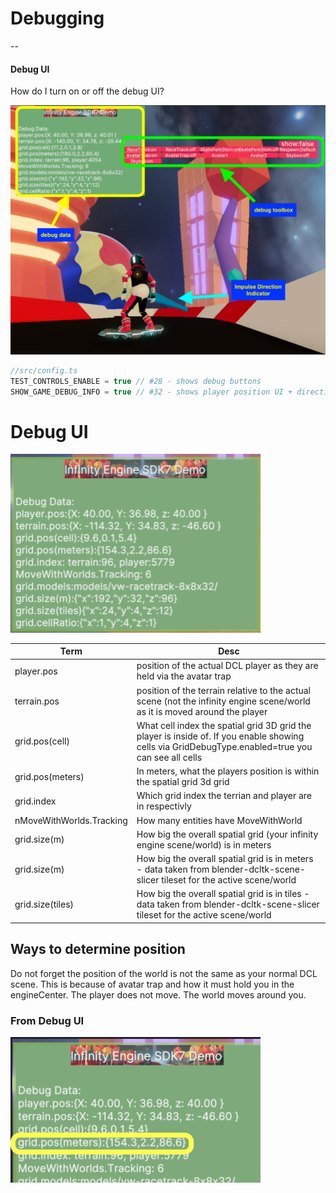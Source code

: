 # Debugging
--


#### Debug UI

How do I turn on or off the debug UI?

![image](./debug-tools-anno.png)

```ts
//src/config.ts
TEST_CONTROLS_ENABLE = true // #28 - shows debug buttons
SHOW_GAME_DEBUG_INFO = true // #32 - shows player position UI + direction / impulse arrow
```

# Debug UI

<img src="./debug-data.png" width="400">


| Term                      | Desc
| ---                       | ---
| player.pos                | position of the actual DCL player as they are held via the avatar trap
| terrain.pos               | position of the terrain relative to the actual scene (not the infinity engine scene/world as it is moved around the player
| grid.pos(cell) | What cell index the spatial grid 3D grid the player is inside of.  If you enable showing cells via GridDebugType.enabled=true you can see all cells
| grid.pos(meters) | In meters, what the players position is within the spatial grid 3d grid 
| grid.index | Which grid index the terrian and player are in respectivly
| nMoveWithWorlds.Tracking | How many entities have MoveWithWorld
| grid.size(m) | How big the overall spatial grid (your infinity engine scene/world) is in meters
| grid.size(m) | How big the overall spatial grid is in meters - data taken from blender-dcltk-scene-slicer tileset for the active scene/world
| grid.size(tiles) | How big the overall spatial grid is in tiles - data taken from blender-dcltk-scene-slicer tileset for the active scene/world

## Ways to determine position

Do not forget the position of the world is not the same as your normal DCL scene.  This is because of avatar trap and how it must hold you in the engineCenter.  The player does not move.  The world moves around you.  

### From Debug UI

<img src="./debug-positioning.png" width="400">
